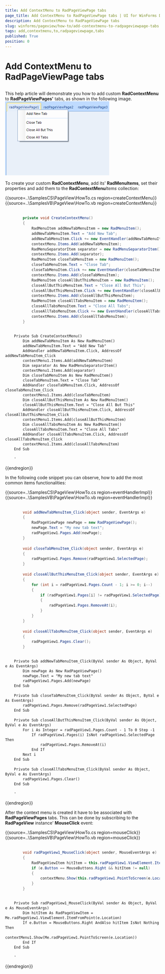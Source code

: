 ```yaml
---
title: Add ContextMenu to RadPageViewPage tabs
page_title: Add ContextMenu to RadPageViewPage tabs | UI for WinForms Documentation
description: Add ContextMenu to RadPageViewPage tabs
slug: winforms/pageview/how-to/add-contextmenu-to-radpageviewpage-tabs
tags: add,contextmenu,to,radpageviewpage,tabs
published: True
position: 0
---
```


# Add ContextMenu to RadPageViewPage tabs



## 

This help article will demonstrate you how to add custom __RadContextMenu__ to __RadPageViewPages'__ tabs, as shown in the following image.![](images/pageview-how-to-add-contextmenu-to-radpageview-tabs001.png)

To create your custom __RadContextMenu__, add its' __RadMenuItems__, set their properties and add them to the __RadContextMenu__*Items* collection:

{{source=..\SamplesCS\PageView\HowTo.cs region=createContextMenu}} 
{{source=..\SamplesVB\PageView\HowTo.vb region=createContextMenu}} 

````C#

        private void CreateContextMenu()
        {
            RadMenuItem addNewTabMenuItem = new RadMenuItem();
            addNewTabMenuItem.Text = "Add New Tab";
            addNewTabMenuItem.Click += new EventHandler(addNewTabMenuItem_Click);
            contextMenu.Items.Add(addNewTabMenuItem);
            RadMenuSeparatorItem separator = new RadMenuSeparatorItem();
            contextMenu.Items.Add(separator);
            RadMenuItem closeTabMenuItem = new RadMenuItem();
            closeTabMenuItem.Text = "Close Tab";
            closeTabMenuItem.Click += new EventHandler(closeTabMenuItem_Click);
            contextMenu.Items.Add(closeTabMenuItem);
            RadMenuItem closeAllButThisMenuItem = new RadMenuItem();
            closeAllButThisMenuItem.Text = "Close All But This";
            closeAllButThisMenuItem.Click += new EventHandler(closeAllButThisMenuItem_Click);
            contextMenu.Items.Add(closeAllButThisMenuItem);
            RadMenuItem closeAllTabsMenuItem = new RadMenuItem();
            closeAllTabsMenuItem.Text = "Close All Tabs";
            closeAllTabsMenuItem.Click += new EventHandler(closeAllTabsMenuItem_Click);
            contextMenu.Items.Add(closeAllTabsMenuItem);
        }
````
````VB.NET

    Private Sub CreateContextMenu()
        Dim addNewTabMenuItem As New RadMenuItem()
        addNewTabMenuItem.Text = "Add New Tab"
        AddHandler addNewTabMenuItem.Click, AddressOf addNewTabMenuItem_Click
        contextMenu1.Items.Add(addNewTabMenuItem)
        Dim separator As New RadMenuSeparatorItem()
        contextMenu1.Items.Add(separator)
        Dim closeTabMenuItem As New RadMenuItem()
        closeTabMenuItem.Text = "Close Tab"
        AddHandler closeTabMenuItem.Click, AddressOf closeTabMenuItem_Click
        contextMenu1.Items.Add(closeTabMenuItem)
        Dim closeAllButThisMenuItem As New RadMenuItem()
        closeAllButThisMenuItem.Text = "Close All But This"
        AddHandler closeAllButThisMenuItem.Click, AddressOf closeAllButThisMenuItem_Click
        contextMenu1.Items.Add(closeAllButThisMenuItem)
        Dim closeAllTabsMenuItem As New RadMenuItem()
        closeAllTabsMenuItem.Text = "Close All Tabs"
        AddHandler closeAllTabsMenuItem.Click, AddressOf closeAllTabsMenuItem_Click
        contextMenu1.Items.Add(closeAllTabsMenuItem)
    End Sub

    '
````

{{endregion}} 

In the following code snippet you can observe, how to add the most common items functionalities:

{{source=..\SamplesCS\PageView\HowTo.cs region=eventHandlerImpl}} 
{{source=..\SamplesVB\PageView\HowTo.vb region=eventHandlerImpl}} 

````C#

        void addNewTabMenuItem_Click(object sender, EventArgs e)
        {
            RadPageViewPage newPage = new RadPageViewPage();
            newPage.Text = "My new tab text";
            radPageView1.Pages.Add(newPage);
        }

        void closeTabMenuItem_Click(object sender, EventArgs e)
        {
            radPageView1.Pages.Remove(radPageView1.SelectedPage);
        }

        void closeAllButThisMenuItem_Click(object sender, EventArgs e)
		{
		    for (int i = radPageView1.Pages.Count - 1; i >= 0; i--)
		    {
		        if (radPageView1.Pages[i] != radPageView1.SelectedPage)
		        {
		            radPageView1.Pages.RemoveAt(i);
		        }
		    }
		}

        void closeAllTabsMenuItem_Click(object sender, EventArgs e)
        {
            radPageView1.Pages.Clear();
        }
````
````VB.NET

    Private Sub addNewTabMenuItem_Click(ByVal sender As Object, ByVal e As EventArgs)
        Dim newPage As New RadPageViewPage()
        newPage.Text = "My new tab text"
        radPageView1.Pages.Add(newPage)
    End Sub

    Private Sub closeTabMenuItem_Click(ByVal sender As Object, ByVal e As EventArgs)
        radPageView1.Pages.Remove(radPageView1.SelectedPage)
    End Sub

    Private Sub closeAllButThisMenuItem_Click(ByVal sender As Object, ByVal e As EventArgs)
        For i As Integer = radPageView1.Pages.Count - 1 To 0 Step -1
            If radPageView1.Pages(i) IsNot radPageView1.SelectedPage Then
                radPageView1.Pages.RemoveAt(i)
            End If
        Next i
    End Sub

    Private Sub closeAllTabsMenuItem_Click(ByVal sender As Object, ByVal e As EventArgs)
        radPageView1.Pages.Clear()
    End Sub

    '
````

{{endregion}} 

After the context menu is created it have to be associated with __RadPageViewPages__ tabs. This can be done by subscribing to the __RadPageView__ instance' __MouseClick__ event:

{{source=..\SamplesCS\PageView\HowTo.cs region=mouseClick}} 
{{source=..\SamplesVB\PageView\HowTo.vb region=mouseClick}} 

````C#

        void radPageView1_MouseClick(object sender, MouseEventArgs e)
        {
            RadPageViewItem hitItem = this.radPageView1.ViewElement.ItemFromPoint(e.Location);
            if (e.Button == MouseButtons.Right && hitItem != null)
            {
                contextMenu.Show(this.radPageView1.PointToScreen(e.Location));
            }
        }
````
````VB.NET

    Private Sub radPageView1_MouseClick(ByVal sender As Object, ByVal e As MouseEventArgs)
        Dim hitItem As RadPageViewItem = Me.radPageView1.ViewElement.ItemFromPoint(e.Location)
        If e.Button = MouseButtons.Right AndAlso hitItem IsNot Nothing Then
            contextMenu1.Show(Me.radPageView1.PointToScreen(e.Location))
        End If
    End Sub

    '
````

{{endregion}} 